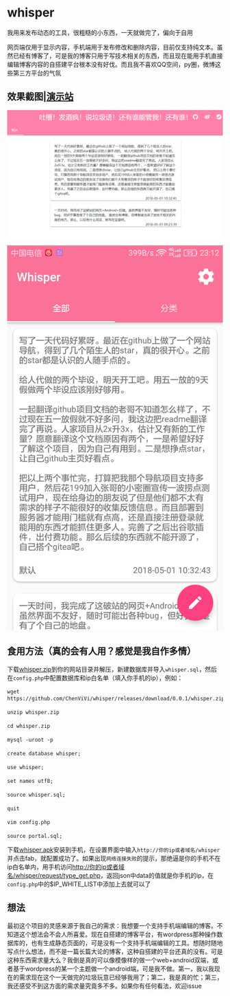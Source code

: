 # whisper

我用来发布动态的工具，很粗糙的小东西，一天就做完了，偏向于自用

网页端仅用于显示内容，手机端用于发布修改和删除内容，目前仅支持纯文本。虽然已经有博客了，可是我的博客只用于写技术相关的东西，而且现在能用手机直接编辑博客内容的自搭建平台根本没有好伐。而且我不喜欢QQ空间，py圈，微博这些第三方平台的气氛

## 效果截图|[演示站](http://valorachen.club/whisper/)

![](3_sreenshots/web.png)

![](3_sreenshots/android.png)



## 食用方法（真的会有人用？感觉是我自作多情）
下载[whisper.zip](https://github.com/ChenViVi/whisper/releases/download/0.0.1/whisper.zip)到你的网站目录并解压，新建数据库并导入`whisper.sql`，然后在`config.php`中配置数据库和ip白名单（填入你手机的ip），例如：

```
wget https://github.com/ChenViVi/whisper/releases/download/0.0.1/whisper.zip

unzip whisper.zip

cd whisper.zip

mysql -uroot -p

create database whisper;

use whisper;

set names utf8;

source whisper.sql;

quit

vim config.php

source portal.sql;
```

下载[whisper.apk](https://github.com/ChenViVi/whisper/releases/download/0.0.1/whisper.apk)安装到手机，在设置界面中输入`http://你的ip或者域名/whisper`并点击fab，就配置成功了。如果出现`网络连接失败`的提示，那绝逼是你的手机不在ip白名单内，用手机访问[http://你的ip或者域名/whisper/request/type_get.php](http://你的ip或者域名/whisper/request/type_get.php)，返回json中data的值就是你手机的ip，在`config.php`中的$IP_WHITE_LIST中添加上去就可以了

## 想法
最初这个项目的灵感来源于我自己的需求：我想要一个支持手机端编辑的博客。不知道这个想法会不会人所喜爱。现在自搭建的博客平台，有wordpress那种操作数据库的，也有生成静态页面的，可是没有一个支持手机端编辑的工具。想随时随地写点什么想法，而不是一篇长篇大论的博客，这种自搭建的平台还真的没有。可是这种东西需求量大么？我倒是真的可以像模像样的做一个web+android双端，或者基于wordpress的某一个主题做一个android端，可是我不做。第一，我以我现在的需求现在这个一天做完的垃圾玩意已经够我用了；第二，我是真的忙；第三，我还感受不到这方面的需求量究竟多不多。如果你有任何看法，欢迎issue
